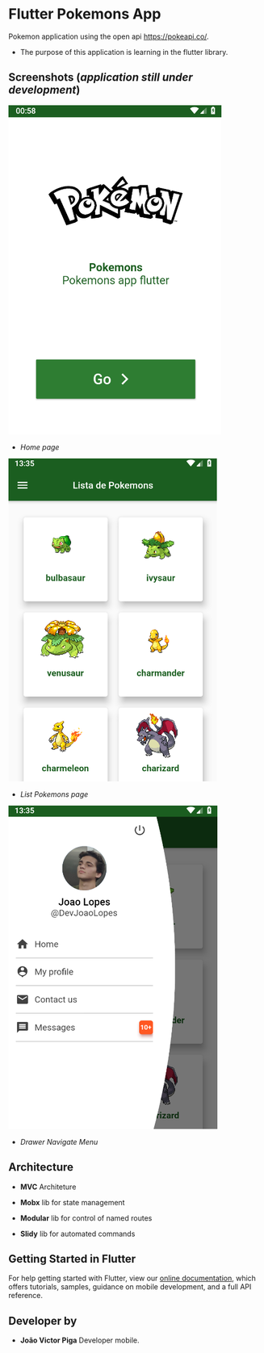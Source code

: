 # Flutter Pokemons App

Pokemon application using the open api https://pokeapi.co/.

- The purpose of this application is learning in the flutter library.

## Screenshots (*application still under development*)


![image info](./lib/shared/docs/home.png)

- *Home page*



![image info](./lib/shared/docs/list.png)

- *List Pokemons page*



![image info](./lib/shared/docs/drawerMenu.png)

- *Drawer Navigate Menu*


## Architecture

- **MVC** Architeture

- **Mobx** lib for state management

- **Modular** lib for control of named routes

- **Slidy** lib for automated commands

## Getting Started in Flutter

For help getting started with Flutter, view our
[online documentation](https://flutter.dev/docs), which offers tutorials,
samples, guidance on mobile development, and a full API reference.

## Developer by

- **João Victor Piga** Developer mobile.

